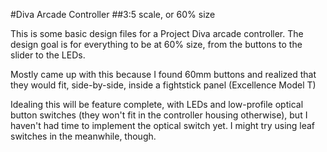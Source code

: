 #Diva Arcade Controller
##3:5 scale, or 60% size

This is some basic design files for a Project Diva arcade controller.
The design goal is for everything to be at 60% size, from the buttons
to the slider to the LEDs.

Mostly came up with this because I found 60mm buttons and realized that
they would fit, side-by-side, inside a fightstick panel (Excellence Model T)

Idealing this will be feature complete, with LEDs and low-profile optical
button switches (they won't fit in the controller housing otherwise), but
I haven't had time to implement the optical switch yet. I might try using
leaf switches in the meanwhile, though.
